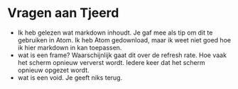 # Vragen aan Tjeerd

- Ik heb gelezen wat markdown inhoudt. Je gaf mee als tip om dit te gebruiken in Atom. Ik heb Atom gedownload, maar ik weet niet goed hoe ik hier markdown in kan toepassen.
- wat is een frame? Waarschijnlijk gaat dit over de refresh rate. Hoe vaak het scherm opnieuw ververst wordt. Iedere keer dat het scherm opnieuw opgezet wordt.
- wat is een void. Je geeft niks terug.

  
